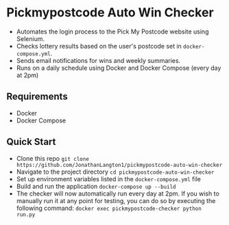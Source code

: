 # Pickmypostcode Auto Win Checker

- Automates the login process to the Pick My Postcode website using Selenium.
- Checks lottery results based on the user's postcode set in `docker-compose.yml`.
- Sends email notifications for wins and weekly summaries.
- Runs on a daily schedule using Docker and Docker Compose (every day at 2pm)

## Requirements

- Docker
- Docker Compose

## Quick Start

* Clone this repo `git clone https://github.com/JonathanLangton1/pickmypostcode-auto-win-checker`
* Navigate to the project directory `cd pickmypostcode-auto-win-checker`
* Set up environment variables listed in the `docker-compose.yml` file
* Build and run the application `docker-compose up --build`
* The checker will now automatically run every day at 2pm. If you wish to manually run it at any point for testing, you can do so by executing the following command: `docker exec pickmypostcode-checker python run.py`
